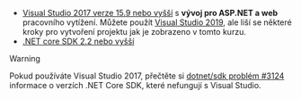* [Visual Studio 2017 verze 15.9 nebo vyšší](https://visualstudio.microsoft.com/downloads/) s **vývoj pro ASP.NET a web** pracovního vytížení. Můžete použít [Visual Studio 2019](https://visualstudio.microsoft.com/downloads/?utm_medium=microsoft&utm_source=docs.microsoft.com&utm_campaign=inline+link&utm_content=download+vs2019), ale liší se některé kroky pro vytvoření projektu jak je zobrazeno v tomto kurzu.
* [.NET core SDK 2.2 nebo vyšší](https://www.microsoft.com/net/download/all)

> [!WARNING]
> Pokud používáte Visual Studio 2017, přečtěte si [dotnet/sdk problém #3124](https://github.com/dotnet/sdk/issues/3124) informace o verzích .NET Core SDK, které nefungují s Visual Studio.
